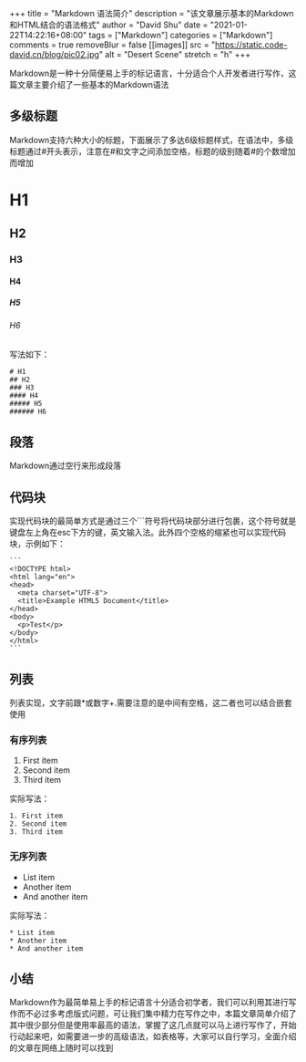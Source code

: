 +++
title = "Markdown 语法简介"
description = "该文章展示基本的Markdown和HTML结合的语法格式"
author = "David Shu"
date = "2021-01-22T14:22:16+08:00"
tags = ["Markdown"]
categories = ["Markdown"]
comments = true
removeBlur = false
[[images]]
  src = "https://static.code-david.cn/blog/pic02.jpg"
  alt = "Desert Scene"
  stretch = "h"
+++

Markdown是一种十分简便易上手的标记语言，十分适合个人开发者进行写作，这篇文章主要介绍了一些基本的Markdown语法
## 多级标题

Markdown支持六种大小的标题，下面展示了多达6级标题样式，在语法中，多级标题通过#开头表示，注意在#和文字之间添加空格，标题的级别随着#的个数增加而增加

# H1
## H2
### H3
#### H4
##### H5
###### H6

写法如下：
```
# H1
## H2
### H3
#### H4
##### H5
###### H6
```

## 段落

Markdown通过空行来形成段落

## 代码块
实现代码块的最简单方式是通过三个```符号将代码块部分进行包裹，这个符号就是键盘左上角在esc下方的键，英文输入法。此外四个空格的缩紧也可以实现代码块，示例如下：

    ```
    <!DOCTYPE html>
    <html lang="en">
    <head>
      <meta charset="UTF-8">
      <title>Example HTML5 Document</title>
    </head>
    <body>
      <p>Test</p>
    </body>
    </html>
    ```

## 列表
列表实现，文字前跟*或数字+.需要注意的是中间有空格，这二者也可以结合嵌套使用

### 有序列表

1. First item
2. Second item
3. Third item

实际写法：
```
1. First item
2. Second item
3. Third item
```

### 无序列表

* List item
* Another item
* And another item

实际写法：
```
* List item
* Another item
* And another item
```

## 小结

Markdown作为最简单易上手的标记语言十分适合初学者，我们可以利用其进行写作而不必过多考虑版式问题，可让我们集中精力在写作之中，本篇文章简单介绍了其中很少部分但是使用率最高的语法，掌握了这几点就可以马上进行写作了，开始行动起来吧，如需要进一步的高级语法，如表格等，大家可以自行学习，全面介绍的文章在网络上随时可以找到